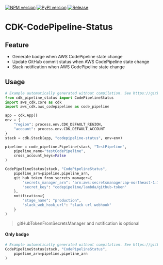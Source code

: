[![NPM version](https://badge.fury.io/js/cdk-pipeline-status.svg)](https://badge.fury.io/js/cdk-pipeline-status)
[![PyPI version](https://badge.fury.io/py/cdk-pipeline-status.svg)](https://badge.fury.io/py/cdk-pipeline-status)
[![Release](https://github.com/kimisme9386/cdk-codepipeline-status/actions/workflows/release.yml/badge.svg)](https://github.com/kimisme9386/cdk-codepipeline-status/actions/workflows/release.yml)

# CDK-CodePipeline-Status

## Feature

* Generate badge when AWS CodePipeline state change
* Update GitHub commit status when AWS CodePipeline state change
* Slack notification when AWS CodePipeline state change

## Usage

```python
# Example automatically generated without compilation. See https://github.com/aws/jsii/issues/826
from cdk_pipeline_status import CodePipelineStatus
import aws_cdk.core as cdk
import aws_cdk.aws_codepipeline as code_pipeline

app = cdk.App()
env = {
    "region": process.env.CDK_DEFAULT_REGION,
    "account": process.env.CDK_DEFAULT_ACCOUNT
}
stack = cdk.Stack(app, "codepipeline-status", env=env)

pipeline = code_pipeline.Pipeline(stack, "TestPipeline",
    pipeline_name="testCodePipeline",
    cross_account_keys=False
)

CodePipelineStatus(stack, "CodePipelineStatus",
    pipeline_arn=pipeline.pipeline_arn,
    git_hub_token_from_secrets_manager={
        "secrets_manager_arn": "arn:aws:secretsmanager:ap-northeast-1:111111111111:secret:codepipeline/lambda/github-token-YWWmII",
        "secret_key": "codepipeline/lambda/github-token"
    },
    notification={
        "stage_name": "production",
        "slack_web_hook_url": "slack url webhook"
    }
)
```

> gitHubTokenFromSecretsManager and notification is optional

#### Only badge

```python
# Example automatically generated without compilation. See https://github.com/aws/jsii/issues/826
CodePipelineStatus(stack, "CodePipelineStatus",
    pipeline_arn=pipeline.pipeline_arn
)
```

